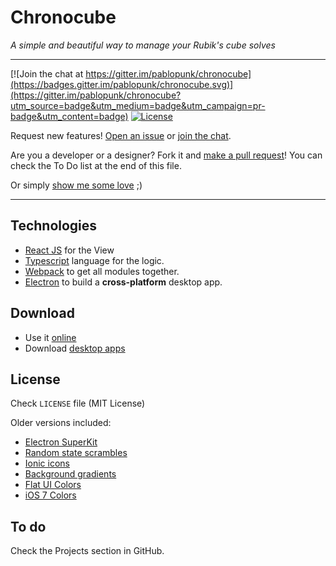 # Chronocube

*A simple and beautiful way to manage your Rubik's cube solves*

***

[![Join the chat at https://gitter.im/pablopunk/chronocube](https://badges.gitter.im/pablopunk/chronocube.svg)](https://gitter.im/pablopunk/chronocube?utm_source=badge&utm_medium=badge&utm_campaign=pr-badge&utm_content=badge)
[![License](http://img.shields.io/:license-mit-blue.svg)](https://raw.githubusercontent.com/pablopunk/chronocube/master/LICENSE)

Request new features! [Open an issue](https://github.com/pablopunk/chronocube/issues) or [join the chat](https://gitter.im/pablopunk/chronocube?utm_source=badge&utm_medium=badge&utm_campaign=pr-badge&utm_content=badge).

Are you a developer or a designer? Fork it and [make a pull request](https://github.com/pablopunk/chronocube/pulls)! You can check the To Do list at the end of this file.

Or simply [show me some love](https://twitter.com/pablopunk) ;)

---
## Technologies

- [React JS](https://facebook.github.io/react/) for the View 
- [Typescript](https://www.typescriptlang.org/) language for the logic.
- [Webpack](https://webpack.github.io/) to get all modules together.
- [Electron](http://electron.atom.io/) to build a **cross-platform** desktop app.

## Download
- Use it [online](http://chronocube.live)
- Download [desktop apps](https://github.com/pablopunk/chronocube/releases)

## License
Check `LICENSE` file (MIT License)

Older versions included:
- [Electron SuperKit](https://github.com/Aluxian/electron-superkit)
- [Random state scrambles](https://github.com/cubing/jsss)
- [Ionic icons](http://ionicons.com/)
- [Background gradients](http://uigradients.com)
- [Flat UI Colors](http://flatuicolors.com/)
- [iOS 7 Colors](http://ios7colors.com/)

## To do

Check the Projects section in GitHub.